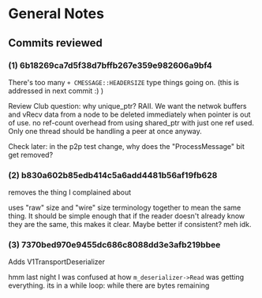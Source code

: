 # General Notes

## Commits reviewed

### (1) 6b18269ca7d5f38d7bffb267e359e982606a9bf4

There's too many `+ CMESSAGE::HEADERSIZE` type things going on.
 (this is addressed in next commit :) )

 Review Club question: why unique\_ptr? RAII. We want the netwok buffers and
 vRecv data from a node to be deleted immediately when pointer is out of use. no
 ref-count overhead from using shared\_ptr with just one ref used.
 Only one thread should be handling a peer at once anyway.
 

Check later:
  in the p2p test change, why does the "ProcessMessage" bit get removed?

### (2) b830a602b85edb414c5a6add4481b56af19fb628

removes the thing I complained about 

uses "raw" size and "wire" size terminology together to mean the same thing. It
should be simple enough that if the reader doesn't already know they are the
same, this makes it clear. Maybe better if consistent? meh idk. 

### (3) 7370bed970e9455dc686c8088dd3e3afb219bbee

Adds V1TransportDeserializer

hmm last night I was confused at how `m_deserializer->Read` was getting
everything. its in a while loop: while there are bytes remaining
